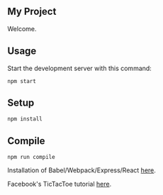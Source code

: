 My Project
---

Welcome.


Usage
---

Start the development server with this command:

```
npm start
```


Setup
---

```
npm install
```


Compile
---

```
npm run compile
```



Installation of Babel/Webpack/Express/React [here](http://andrewhfarmer.com/build-your-own-starter/).

Facebook's TicTacToe tutorial [here](https://facebook.github.io/react/tutorial/tutorial.html).
